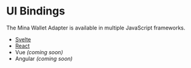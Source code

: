 # UI Bindings

The Mina Wallet Adapter is available in multiple JavaScript frameworks.

- [Svelte](./svelte/)
- [React](./react/)
- Vue _(coming soon)_
- Angular _(coming soon)_
